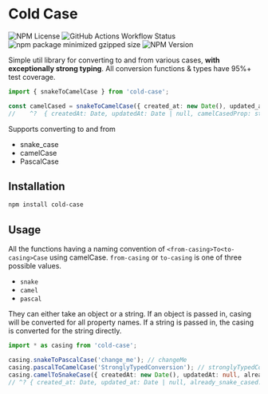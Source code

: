 # Cold Case

![NPM License](https://img.shields.io/npm/l/cold-case)
![GitHub Actions Workflow Status](https://img.shields.io/github/actions/workflow/status/azvaliev/cold-case/.github%2Fworkflows%2Flint-test.yml?label=tests)
![npm package minimized gzipped size](https://img.shields.io/bundlejs/size/cold-case)
![NPM Version](https://img.shields.io/npm/v/cold-case)

Simple util library for converting to and from various cases, **with exceptionally strong typing**.
All conversion functions & types have 95%+ test coverage.

```typescript
import { snakeToCamelCase } from 'cold-case';

const camelCased = snakeToCamelCase({ created_at: new Date(), updated_at: null, camelCasedProp: 'string' });
//    ^?  { createdAt: Date, updatedAt: Date | null, camelCasedProp: string }
```

Supports converting to and from
- snake_case
- camelCase
- PascalCase

## Installation

```bash
npm install cold-case
```

## Usage

All the functions having a naming convention of `<from-casing>To<to-casing>Case` using camelCase.
`from-casing` or `to-casing` is one of three possible values.

- `snake`
- `camel`
- `pascal`

They can either take an object or a string. If an object is passed in, casing will be converted for all property names.
If a string is passed in, the casing is converted for the string directly.

```typescript
import * as casing from 'cold-case';

casing.snakeToPascalCase('change_me'); // changeMe
casing.pascalToCamelCase('StronglyTypedConversion'); // stronglyTypedConversion
casing.camelToSnakeCase({ createdAt: new Date(), updatedAt: null, already_snake_cased: 'string' });
// ^? { created_at: Date, updated_at: Date | null, already_snake_cased: string }
```
